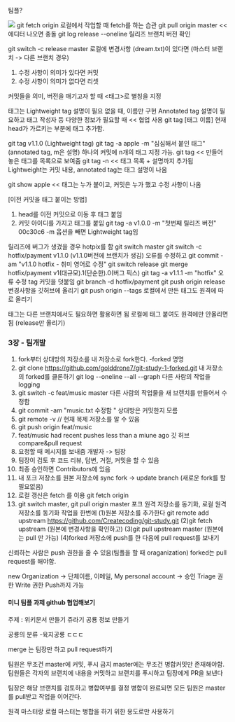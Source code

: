 팀플?

<img src ="https://blog.kakaocdn.net/dn/bbb6Cg/btqSgNuWnsq/au9GqZaCudoiHQolkSPOL0/img.png"/>
git fetch origin   로컬에서 작업할 때 fetch를 하는 습관
git pull origin master << 에디터 나오면 충돌
git log release --oneline  릴리즈 브랜치 버전 확인

git switch -c release master 
로컬에 변경사항 (dream.txt)이 있다면 (마스터 브랜치 -> 다른 브랜치 경우)
1. 수정 사항이 의미가 있다면 커밋
2. 수정 사항이 의미가 없다면 리셋

커밋들을 의미, 버전을 매기고자 할 때 <태그>로 별칭을 지정

태그는 Lightweight tag 설명이 필요 없을 때, 이름만 구현
 Annotated tag 설명이 필요하고 태그 작성자 등 다양한 정보가 필요할 때 << 협업 사용
git tag [태그 이름] 현재 head가 가르키는 부분에 태그 추가함.

git tag v1.1.0  (Lightweight tag)
git tag -a apple -m "심심해서 붙인 태그"        (annotated tag, m은 설명)
하나의 커밋에 n개의 태그 지정 가능.
git tag << 만들어 놓은 태그를 목록으로 보여줌
git tag -n << 태그 목록 + 설명까지 추가됨
Lightweight는 커밋 내용, annotated tag는 태그 설명이 나옴

git show apple << 태그는 누가 붙이고, 커밋은 누가 했고 수정 사항이 나옴

[이전 커밋을 태그 붙이는 방법]
1. head를 이전 커밋으로 이동 후 태그 붙임
2. 커밋 아이디를 가지고 태그를 붙임
git tag -a v1.0.0 -m "첫번째 릴리즈 버전" 00c30c6   -m 옵션을 빼면 Lightweight tag임 

릴리즈에 버그가 생겼을 경우 hotpix를 함
git switch master
git switch -c hotfix/payment v1.1.0    (v1.1.0버전에 브랜치가 생김)
오류를 수정하고
git commit -am "v1.1.0 hotfix - 취미 영어로 수정"
git switch release
git merge hotfix/payment
v1(대규모).1(단순한).0(버그 픽스)
git tag -a v1.1.1 -m "hotfix"       오류 수정 tag 커밋을 덧붙임
git branch -d hotfix/payment
git push origin release 변경사항을 깃허브에 올리기
git push origin --tags 로컬에서 만든 태그도 원격에 따로 올리기

태그는 다른 브랜치에서도 필요하면 활용하면 됨
로컬에 태그 붙여도 원격에만 안올리면 됨 (release만 올리기)


<h3>3장 - 팀개발</h3>

1. fork부터 상대방의 저장소를 내 저장소로 fork한다. -forked 명명
2. git clone https://github.com/golddrone7/git-study-1-forked.git 내 저장소의 forked를 클론하기
git log --oneline --all --graph 다른 사람의 작업을 logging
3. git switch -c feat/music master  다른 사람의 작업물을 새 브랜치를 만들어서 수정함
4. git commit -am "music.txt 수정함 "  상대방은 커밋한지 모름
5. git remote -v  // 현재 복제 저장소를 알 수 있음
6. git push origin feat/music
7. feat/music had recent pushes less than a miune ago 깃 허브 compare&pull request
8. 요청할 때 메시지를 보내줌 개발자 -> 팀장
9. 팀장이 검토 후 코드 리뷰, 답변, 거절, 커밋을 할 수 있음
10. 최종 승인하면 Contributors에 있음
11. 내 포크 저장소를 원본 저장소에 sync fork -> update branch (새로운 fork를 할 필요없음)
12. 로컬 갱신은 fetch 를 이용 git fetch origin 
13. git switch master, git pull origin master
포크 원격 저장소를 동기화, 로컬 원격 저장소를 동기화 작업을 한번에
(1)원본 저장소를 추가한다  git remote add upstream https://github.com/Createcoding/git-study.git
(2)git fetch upstream (원본에 변경사항을 확인하고)
(3)git pull upstream master  (원본에는 pull 만 가능)
(4)forked 저장소에 push를 한 다음에 pull request를 보내기

신뢰하는 사람은 push 권한을 줄 수 있음(팀플을 할 때 oraganization)
forked는 pull request를 해야함.


new Organization -> 단체이름, 이메일, My personal account -> 승인
Triage 권한
Write 권한 Push까지 가능

<h4>미니 팀플 과제 github 협업해보기 </h4>
주제 : 위키문서 만들기
쥬라기 공룡 정보 만들기

공룡의 분류
 -육지공룡
  ㄷㄷㄷ

merge 는 팀장만 하고
pull request하기

팀원은 무조건 master에 커밋, 푸시 금지
master에는 무조건 병합커밋만 존재해야함.
팀원들은 각자의 브랜치에 내용을 커밋하고 
브랜치를 푸시하고 팀장에게 PR을 보낸다

팀장은 해당 브랜치를 검토하고 병합여부를 결정
병합이 완료되면 모든 팀원은 master를 pull받고 작업을 이어간다.


원격 마스터랑 로컬 마스터는 병합을 하기 위한 용도로만 사용하기




